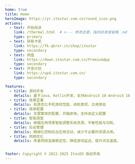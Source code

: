 ```yaml
---
home: true
title: Home
heroImage: https://yr.itostar.com.cn/round_icon.png
actions:
  - text: 开始阅读
    link: /thermal.html  # <--- 修改这里，指向目录或省略 .md
    type: primary
  - text: 获取卡密
    link: https://fk.qkrxr.cn/shop/itostar
    type: secondary
  - text: 网盘
    link: https://down.itostar.com.cn/PremiumApp
    type: secondary
  - text: 开发计划
    link: https://upd.itostar.com.cn/
    type: secondary

features:
  - title: 源码开发
    details: 基于Java、Kotlin开发，支持Android 10-Android 16
  - title: 效果显著
    details: 有效优化手机游戏性能、续航表现、日用体验
  - title: 简单配置
    details: 无需繁琐的配置，开箱即用，支持自定义配置
  - title: 智能调度
    details: 根据应用场景智能调整系统资源，平衡性能与功耗。
  - title: 后台管理
    details: 精细化控制后台应用活动，减少不必要的资源占用。
  - title: 网络优化
    details: 改善网络连接稳定性，降低游戏延迟，提升浏览速度。


footer: Copyright © 2022-2025 ItosEO 版权所有
---
```



[default-theme-home]: https://vuejs.press/reference/default-theme/frontmatter.html#home-page
